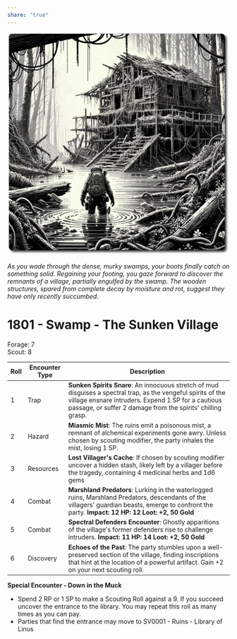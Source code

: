 ```yaml
---
share: "true"
---
```

![sunken-village](../sunken-village.png)

*As you wade through the dense, murky swamps, your boots finally catch on something solid. Regaining your footing, you gaze forward to discover the remnants of a village, partially engulfed by the swamp. The wooden structures, spared from complete decay by moisture and rot, suggest they have only recently succumbed.*

# 1801 - Swamp - The Sunken Village

Forage: 7    
Scout: 8    

| Roll | Encounter Type | Description                                                                                                                                                                                                                         |
| ---- | -------------- | ----------------------------------------------------------------------------------------------------------------------------------------------------------------------------------------------------------------------------------- |
| 1    | Trap           | **Sunken Spirits Snare**: An innocuous stretch of mud disguises a spectral trap, as the vengeful spirits of the village ensnare intruders. Expend 1 SP for a cautious passage, or suffer 2 damage from the spirits' chilling grasp. |
| 2    | Hazard         | **Miasmic Mist**: The ruins emit a poisonous mist, a remnant of alchemical experiments gone awry. Unless chosen by scouting modifier, the party inhales the mist, losing 1 SP.                                                      |
| 3    | Resources      | **Lost Villager's Cache**: If chosen by scouting modifier uncover a hidden stash, likely left by a villager before the tragedy, containing 4 medicinal herbs and 1d6 gems                                                           |
| 4    | Combat         | **Marshland Predators**: Lurking in the waterlogged ruins, Marshland Predators, descendants of the villagers' guardian beasts, emerge to confront the party. **Impact: 12 HP: 12 Loot: +2, 50 Gold**                                |
| 5    | Combat         | **Spectral Defenders Encounter**: Ghostly apparitions of the village's former defenders rise to challenge intruders. **Impact: 11 HP: 14 Loot: +2, 50 Gold**                                                                        |
| 6    | Discovery      | **Echoes of the Past**: The party stumbles upon a well-preserved section of the village, finding inscriptions that hint at the location of a powerful artifact. Gain +2 on your next scouting roll.                                 |

**Special Encounter - Down in the Muck**
- Spend 2 RP or 1 SP to make a Scouting Roll against a 9. If you succeed uncover the entrance to the library. You may repeat this roll as many times as you can pay.
- Parties that find the entrance may move to SV0001 - Ruins - Library of Linus
